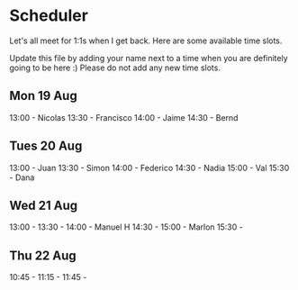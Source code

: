 # Scheduler

Let's all meet for 1:1s when I get back.
Here are some available time slots.

Update this file by adding your name next to a time when you are definitely going to be here :)
Please do not add any new time slots.

## Mon 19 Aug

13:00 - Nicolas
13:30 - Francisco
14:00 - Jaime
14:30 - Bernd

## Tues 20 Aug

13:00 - Juan
13:30 - Simon
14:00 - Federico
14:30 - Nadia
15:00 - Val
15:30 - Dana


## Wed 21 Aug

13:00 - 
13:30 - 
14:00 - Manuel H
14:30 - 
15:00 - Marlon
15:30 - 

## Thu 22 Aug

10:45 - 
11:15 - 
11:45 - 

